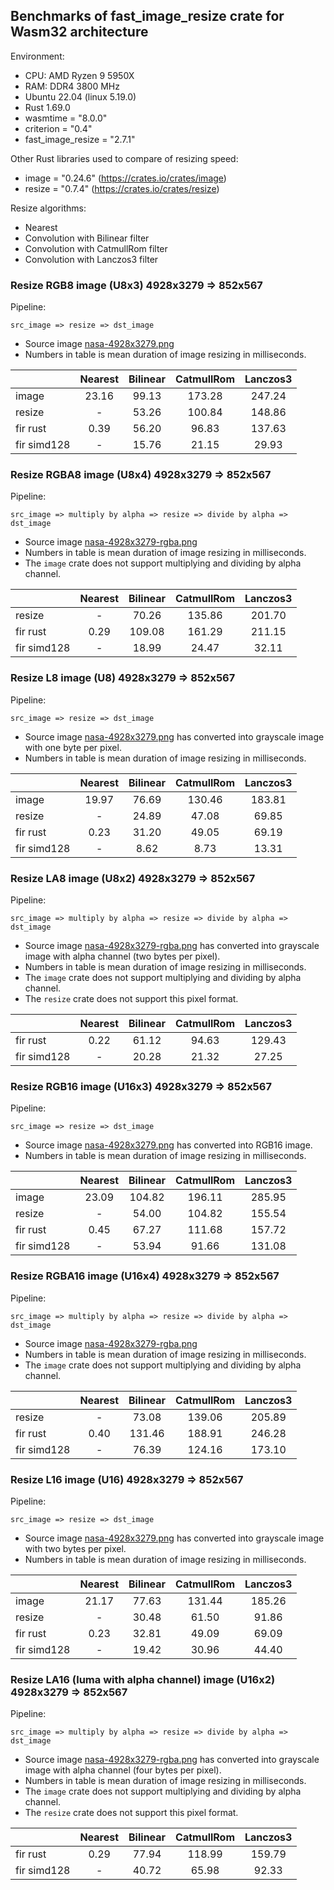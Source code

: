 ## Benchmarks of fast_image_resize crate for Wasm32 architecture

Environment:

- CPU: AMD Ryzen 9 5950X
- RAM: DDR4 3800 MHz
- Ubuntu 22.04 (linux 5.19.0)
- Rust 1.69.0
- wasmtime = "8.0.0"
- criterion = "0.4"
- fast_image_resize = "2.7.1"

Other Rust libraries used to compare of resizing speed:

- image = "0.24.6" (<https://crates.io/crates/image>)
- resize = "0.7.4" (<https://crates.io/crates/resize>)

Resize algorithms:

- Nearest
- Convolution with Bilinear filter
- Convolution with CatmullRom filter
- Convolution with Lanczos3 filter

### Resize RGB8 image (U8x3) 4928x3279 => 852x567

Pipeline:

`src_image => resize => dst_image`

- Source image [nasa-4928x3279.png](https://github.com/Cykooz/fast_image_resize/blob/main/data/nasa-4928x3279.png)
- Numbers in table is mean duration of image resizing in milliseconds.

<!-- bench_compare_rgb start -->
|             | Nearest | Bilinear | CatmullRom | Lanczos3 |
|-------------|:-------:|:--------:|:----------:|:--------:|
| image       |  23.16  |  99.13   |   173.28   |  247.24  |
| resize      |    -    |  53.26   |   100.84   |  148.86  |
| fir rust    |  0.39   |  56.20   |   96.83    |  137.63  |
| fir simd128 |    -    |  15.76   |   21.15    |  29.93   |
<!-- bench_compare_rgb end -->

### Resize RGBA8 image (U8x4) 4928x3279 => 852x567

Pipeline:

`src_image => multiply by alpha => resize => divide by alpha => dst_image`

- Source image
  [nasa-4928x3279-rgba.png](https://github.com/Cykooz/fast_image_resize/blob/main/data/nasa-4928x3279-rgba.png)
- Numbers in table is mean duration of image resizing in milliseconds.
- The `image` crate does not support multiplying and dividing by alpha channel.

<!-- bench_compare_rgba start -->
|             | Nearest | Bilinear | CatmullRom | Lanczos3 |
|-------------|:-------:|:--------:|:----------:|:--------:|
| resize      |    -    |  70.26   |   135.86   |  201.70  |
| fir rust    |  0.29   |  109.08  |   161.29   |  211.15  |
| fir simd128 |    -    |  18.99   |   24.47    |  32.11   |
<!-- bench_compare_rgba end -->

### Resize L8 image (U8) 4928x3279 => 852x567

Pipeline:

`src_image => resize => dst_image`

- Source image [nasa-4928x3279.png](https://github.com/Cykooz/fast_image_resize/blob/main/data/nasa-4928x3279.png)
  has converted into grayscale image with one byte per pixel.
- Numbers in table is mean duration of image resizing in milliseconds.

<!-- bench_compare_l start -->
|             | Nearest | Bilinear | CatmullRom | Lanczos3 |
|-------------|:-------:|:--------:|:----------:|:--------:|
| image       |  19.97  |  76.69   |   130.46   |  183.81  |
| resize      |    -    |  24.89   |   47.08    |  69.85   |
| fir rust    |  0.23   |  31.20   |   49.05    |  69.19   |
| fir simd128 |    -    |   8.62   |    8.73    |  13.31   |
<!-- bench_compare_l end -->

### Resize LA8 image (U8x2) 4928x3279 => 852x567

Pipeline:

`src_image => multiply by alpha => resize => divide by alpha => dst_image`

- Source image
  [nasa-4928x3279-rgba.png](https://github.com/Cykooz/fast_image_resize/blob/main/data/nasa-4928x3279-rgba.png)
  has converted into grayscale image with alpha channel (two bytes per pixel).
- Numbers in table is mean duration of image resizing in milliseconds.
- The `image` crate does not support multiplying and dividing by alpha channel.
- The `resize` crate does not support this pixel format.

<!-- bench_compare_la start -->
|             | Nearest | Bilinear | CatmullRom | Lanczos3 |
|-------------|:-------:|:--------:|:----------:|:--------:|
| fir rust    |  0.22   |  61.12   |   94.63    |  129.43  |
| fir simd128 |    -    |  20.28   |   21.32    |  27.25   |
<!-- bench_compare_la end -->

### Resize RGB16 image (U16x3) 4928x3279 => 852x567

Pipeline:

`src_image => resize => dst_image`

- Source image [nasa-4928x3279.png](https://github.com/Cykooz/fast_image_resize/blob/main/data/nasa-4928x3279.png)
  has converted into RGB16 image.
- Numbers in table is mean duration of image resizing in milliseconds.

<!-- bench_compare_rgb16 start -->
|             | Nearest | Bilinear | CatmullRom | Lanczos3 |
|-------------|:-------:|:--------:|:----------:|:--------:|
| image       |  23.09  |  104.82  |   196.11   |  285.95  |
| resize      |    -    |  54.00   |   104.82   |  155.54  |
| fir rust    |  0.45   |  67.27   |   111.68   |  157.72  |
| fir simd128 |    -    |  53.94   |   91.66    |  131.08  |
<!-- bench_compare_rgb16 end -->

### Resize RGBA16 image (U16x4) 4928x3279 => 852x567

Pipeline:

`src_image => multiply by alpha => resize => divide by alpha => dst_image`

- Source image
  [nasa-4928x3279-rgba.png](https://github.com/Cykooz/fast_image_resize/blob/main/data/nasa-4928x3279-rgba.png)
- Numbers in table is mean duration of image resizing in milliseconds.
- The `image` crate does not support multiplying and dividing by alpha channel.

<!-- bench_compare_rgba16 start -->
|             | Nearest | Bilinear | CatmullRom | Lanczos3 |
|-------------|:-------:|:--------:|:----------:|:--------:|
| resize      |    -    |  73.08   |   139.06   |  205.89  |
| fir rust    |  0.40   |  131.46  |   188.91   |  246.28  |
| fir simd128 |    -    |  76.39   |   124.16   |  173.10  |
<!-- bench_compare_rgba16 end -->

### Resize L16 image (U16) 4928x3279 => 852x567

Pipeline:

`src_image => resize => dst_image`

- Source image [nasa-4928x3279.png](https://github.com/Cykooz/fast_image_resize/blob/main/data/nasa-4928x3279.png)
  has converted into grayscale image with two bytes per pixel.
- Numbers in table is mean duration of image resizing in milliseconds.

<!-- bench_compare_l16 start -->
|             | Nearest | Bilinear | CatmullRom | Lanczos3 |
|-------------|:-------:|:--------:|:----------:|:--------:|
| image       |  21.17  |  77.63   |   131.44   |  185.26  |
| resize      |    -    |  30.48   |   61.50    |  91.86   |
| fir rust    |  0.23   |  32.81   |   49.09    |  69.09   |
| fir simd128 |    -    |  19.42   |   30.96    |  44.40   |
<!-- bench_compare_l16 end -->

### Resize LA16 (luma with alpha channel) image (U16x2) 4928x3279 => 852x567

Pipeline:

`src_image => multiply by alpha => resize => divide by alpha => dst_image`

- Source image
  [nasa-4928x3279-rgba.png](https://github.com/Cykooz/fast_image_resize/blob/main/data/nasa-4928x3279-rgba.png)
  has converted into grayscale image with alpha channel (four bytes per pixel).
- Numbers in table is mean duration of image resizing in milliseconds.
- The `image` crate does not support multiplying and dividing by alpha channel.
- The `resize` crate does not support this pixel format.

<!-- bench_compare_la16 start -->
|             | Nearest | Bilinear | CatmullRom | Lanczos3 |
|-------------|:-------:|:--------:|:----------:|:--------:|
| fir rust    |  0.29   |  77.94   |   118.99   |  159.79  |
| fir simd128 |    -    |  40.72   |   65.98    |  92.33   |
<!-- bench_compare_la16 end -->